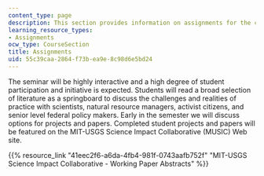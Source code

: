 ```yaml
---
content_type: page
description: This section provides information on assignments for the course.
learning_resource_types:
- Assignments
ocw_type: CourseSection
title: Assignments
uid: 55c39caa-2864-f73b-ea9e-8c98d6e5bd24
---
```


The seminar will be highly interactive and a high degree of student participation and initiative is expected. Students will read a broad selection of literature as a springboard to discuss the challenges and realities of practice with scientists, natural resource managers, activist citizens, and senior level federal policy makers. Early in the semester we will discuss options for projects and papers. Completed student projects and papers will be featured on the MIT-USGS Science Impact Collaborative (MUSIC) Web site.

{{% resource_link "41eec2f6-a6da-4fb4-981f-0743aafb752f" "MIT-USGS Science Impact Collaborative - Working Paper Abstracts" %}}